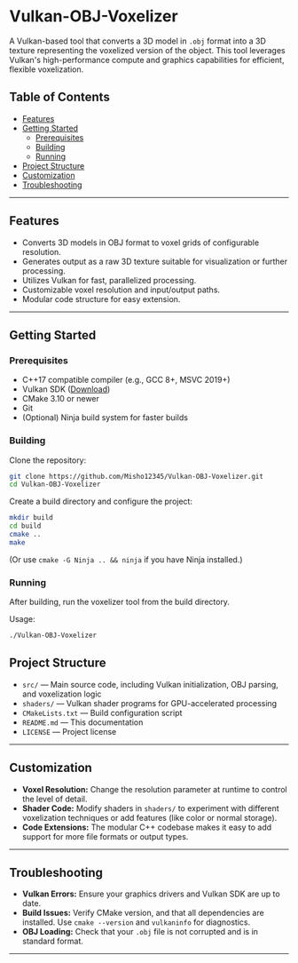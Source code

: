 # Vulkan-OBJ-Voxelizer

A Vulkan-based tool that converts a 3D model in `.obj` format into a 3D texture representing the voxelized version of the object. This tool leverages Vulkan's high-performance compute and graphics capabilities for efficient, flexible voxelization.

## Table of Contents
- [Features](#features)
- [Getting Started](#getting-started)
  - [Prerequisites](#prerequisites)
  - [Building](#building)
  - [Running](#running)
- [Project Structure](#project-structure)
- [Customization](#customization)
- [Troubleshooting](#troubleshooting)

---

## Features

- Converts 3D models in OBJ format to voxel grids of configurable resolution.
- Generates output as a raw 3D texture suitable for visualization or further processing.
- Utilizes Vulkan for fast, parallelized processing.
- Customizable voxel resolution and input/output paths.
- Modular code structure for easy extension.


---

## Getting Started

### Prerequisites

- C++17 compatible compiler (e.g., GCC 8+, MSVC 2019+)
- Vulkan SDK ([Download](https://vulkan.lunarg.com/))
- CMake 3.10 or newer
- Git
- (Optional) Ninja build system for faster builds

### Building

Clone the repository:
```bash
git clone https://github.com/Misho12345/Vulkan-OBJ-Voxelizer.git
cd Vulkan-OBJ-Voxelizer
```

Create a build directory and configure the project:
```bash
mkdir build
cd build
cmake ..
make
```
(Or use `cmake -G Ninja .. && ninja` if you have Ninja installed.)

### Running

After building, run the voxelizer tool from the build directory.

Usage:
```bash
./Vulkan-OBJ-Voxelizer
```

## Project Structure

- `src/` — Main source code, including Vulkan initialization, OBJ parsing, and voxelization logic
- `shaders/` — Vulkan shader programs for GPU-accelerated processing
- `CMakeLists.txt` — Build configuration script
- `README.md` — This documentation
- `LICENSE` — Project license

---

## Customization

- **Voxel Resolution:** Change the resolution parameter at runtime to control the level of detail.
- **Shader Code:** Modify shaders in `shaders/` to experiment with different voxelization techniques or add features (like color or normal storage).
- **Code Extensions:** The modular C++ codebase makes it easy to add support for more file formats or output types.

---

## Troubleshooting

- **Vulkan Errors:** Ensure your graphics drivers and Vulkan SDK are up to date.
- **Build Issues:** Verify CMake version, and that all dependencies are installed. Use `cmake --version` and `vulkaninfo` for diagnostics.
- **OBJ Loading:** Check that your `.obj` file is not corrupted and is in standard format.

---
